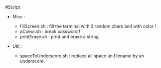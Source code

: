 #Script

* Misc :
	* fillScreen.sh : fill the terminal with 3 random chars and with color !
	* aCoeur.sh : break password !
	* printErase.sh : print and erase a string.

* Util :
	* spaceToUnderscore.sh : replace all space un filename by an underscore.
